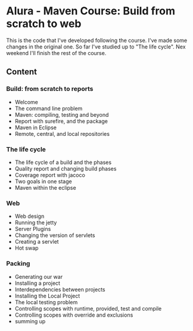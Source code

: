 # Alura - Maven Course: Build from scratch to web

This is the code that I've developed following the course. I've made some changes in the original one. So far I've studied up to "The life cycle". Nex weekend I'll finish the rest of the course.

## Content

### Build: from scratch to reports

  - Welcome
  - The command line problem
  - Maven: compiling, testing and beyond
  - Report with surefire, and the package
  - Maven in Eclipse
  - Remote, central, and local repositories


### The life cycle

  - The life cycle of a build and the phases
  - Quality report and changing build phases
  - Coverage report with jacoco
  - Two goals in one stage
  - Maven within the eclipse


### Web

  - Web design
  - Running the jetty
  - Server Plugins
  - Changing the version of servlets
  - Creating a servlet
  - Hot swap


### Packing

  - Generating our war
  - Installing a project
  - Interdependencies between projects
  - Installing the Local Project
  - The local testing problem
  - Controlling scopes with runtime, provided, test and compile
  - Controlling scopes with override and exclusions
  - summing up
